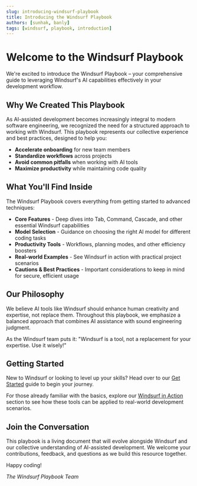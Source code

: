 ```yaml
---
slug: introducing-windsurf-playbook
title: Introducing the Windsurf Playbook
authors: [sunhak, banly]
tags: [windsurf, playbook, introduction]
---
```


# Welcome to the Windsurf Playbook

We're excited to introduce the Windsurf Playbook – your comprehensive guide to leveraging Windsurf's AI capabilities effectively in your development workflow.

## Why We Created This Playbook

As AI-assisted development becomes increasingly integral to modern software engineering, we recognized the need for a structured approach to working with Windsurf. This playbook represents our collective experience and best practices, designed to help you:

- **Accelerate onboarding** for new team members
- **Standardize workflows** across projects
- **Avoid common pitfalls** when working with AI tools
- **Maximize productivity** while maintaining code quality

## What You'll Find Inside

The Windsurf Playbook covers everything from getting started to advanced techniques:

- **Core Features** - Deep dives into Tab, Command, Cascade, and other essential Windsurf capabilities
- **Model Selection** - Guidance on choosing the right AI model for different coding tasks
- **Productivity Tools** - Workflows, planning modes, and other efficiency boosters
- **Real-world Examples** - See Windsurf in action with practical project scenarios
- **Cautions & Best Practices** - Important considerations to keep in mind for secure, efficient usage

## Our Philosophy

We believe AI tools like Windsurf should enhance human creativity and expertise, not replace them. Throughout this playbook, we emphasize a balanced approach that combines AI assistance with sound engineering judgment.

As the Windsurf team puts it: "Windsurf is a tool, not a replacement for your expertise. Use it wisely!"

## Getting Started

New to Windsurf or looking to level up your skills? Head over to our [Get Started](/docs/get-started) guide to begin your journey.

For those already familiar with the basics, explore our [Windsurf in Action](/docs/windsurf-in-actions/project-initialization) section to see how these tools can be applied to real-world development scenarios.

## Join the Conversation

This playbook is a living document that will evolve alongside Windsurf and our collective understanding of AI-assisted development. We welcome your contributions, feedback, and questions as we build this resource together.

Happy coding!

*The Windsurf Playbook Team*
